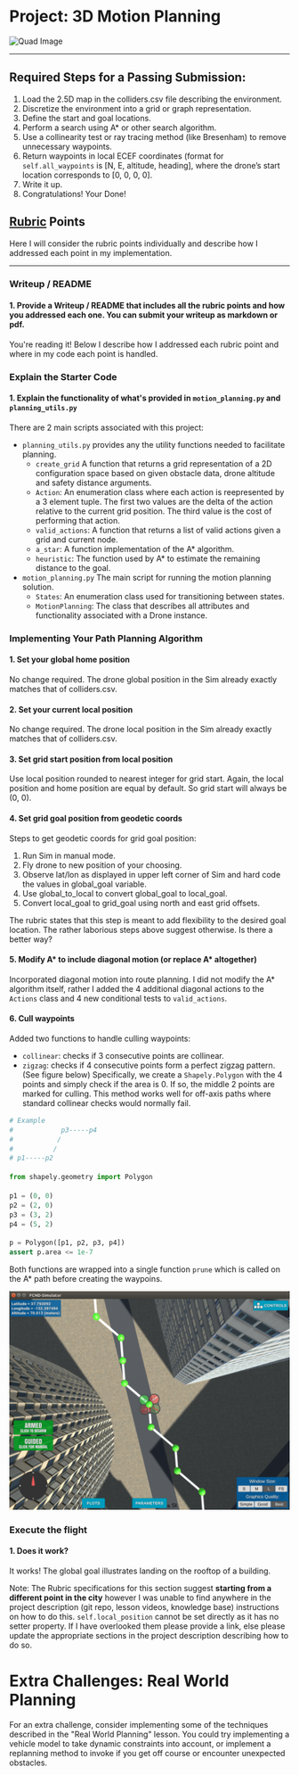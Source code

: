 # Project: 3D Motion Planning
![Quad Image](./misc/enroute.png)

---


## Required Steps for a Passing Submission:
1. Load the 2.5D map in the colliders.csv file describing the environment.
2. Discretize the environment into a grid or graph representation.
3. Define the start and goal locations.
4. Perform a search using A* or other search algorithm.
5. Use a collinearity test or ray tracing method (like Bresenham) to remove unnecessary waypoints.
6. Return waypoints in local ECEF coordinates (format for `self.all_waypoints` is [N, E, altitude, heading], where the drone’s start location corresponds to [0, 0, 0, 0].
7. Write it up.
8. Congratulations!  Your Done!

## [Rubric](https://review.udacity.com/#!/rubrics/1534/view) Points
Here I will consider the rubric points individually and describe how I addressed each point in my implementation.  

---
### Writeup / README

#### 1. Provide a Writeup / README that includes all the rubric points and how you addressed each one.  You can submit your writeup as markdown or pdf.  

You're reading it! Below I describe how I addressed each rubric point and where in my code each point is handled.

### Explain the Starter Code

#### 1. Explain the functionality of what's provided in `motion_planning.py` and `planning_utils.py`

There are 2 main scripts associated with this project:
 * `planning_utils.py` provides any the utility functions needed to facilitate planning.
   * `create_grid` A function that returns a grid representation of a 2D configuration space based on given obstacle data, drone altitude and safety distance arguments.
   * `Action`: An enumeration class where each action is reepresented by a 3 element tuple. The first two values are the delta of the action relative to the current grid position.  The third value is the cost of performing that action.
   * `valid_actions`: A function that returns a list of valid actions given a grid and current node.
   * `a_star`: A function implementation of the A* algorithm.
   * `heuristic`: The function used by A* to estimate the remaining distance to the goal. 
 * `motion_planning.py` The main script for running the motion planning solution.
   * `States`: An enumeration class used for transitioning between states.
   * `MotionPlanning`: The class that describes all attributes and functionality associated with a Drone instance.

### Implementing Your Path Planning Algorithm

#### 1. Set your global home position

No change required.
The drone global position in the Sim already exactly matches that of colliders.csv. 

#### 2. Set your current local position
No change required.
The drone local position in the Sim already exactly matches that of colliders.csv. 

#### 3. Set grid start position from local position
Use local position rounded to nearest integer for grid start.
Again, the local position and home position are equal by default. So grid start will always be (0, 0).

#### 4. Set grid goal position from geodetic coords
Steps to get geodetic coords for grid goal position:
 1. Run Sim in manual mode.
 2. Fly drone to new position of your choosing.
 3. Observe lat/lon as displayed in upper left corner of Sim and hard code the values in global_goal variable.
 4. Use global_to_local to convert global_goal to local_goal.
 5. Convert local_goal to grid_goal using north and east grid offsets.
 
The rubric states that this step is meant to add flexibility to the desired goal location.
The rather laborious steps above suggest otherwise.  Is there a better way?

#### 5. Modify A* to include diagonal motion (or replace A* altogether)
Incorporated diagonal motion into route planning.  I did not modify the A* algorithm itself, rather I added the 4 additional diagonal actions to the `Actions` class and 4 new conditional tests to `valid_actions`.

#### 6. Cull waypoints 
Added two functions to handle culling waypoints:
 * `collinear`: checks if 3 consecutive points are collinear.
 * `zigzag`: checks if 4 consecutive points form a perfect zigzag pattern. (See figure below) Specifically, we create a `Shapely.Polygon` with the 4 points and simply check if the area is 0.  If so, the middle 2 points are marked for culling.  This method works well for off-axis paths where standard collinear checks would normally fail.

```python
# Example
#            p3-----p4
#           /
#          /
# p1-----p2

from shapely.geometry import Polygon

p1 = (0, 0)
p2 = (2, 0)
p3 = (3, 2)
p4 = (5, 2)

p = Polygon([p1, p2, p3, p4])
assert p.area <= 1e-7
```

Both functions are wrapped into a single function `prune` which is called on the A* path before creating the waypoins.

![ZigZag](./misc/zigzag2.png)

### Execute the flight
#### 1. Does it work?
It works! The global goal illustrates landing on the rooftop of a building.  

Note: The Rubric specifications for this section suggest **starting from a different point in the city** however I was unable to find anywhere in the project description (git repo, lesson videos, knowledge base) instructions on how to do this.  `self.local_position` cannot be set directly as it has no setter property.  If I have overlooked them please provide a link, else please update the appropriate sections in the project description describing how to do so.    
# Extra Challenges: Real World Planning

For an extra challenge, consider implementing some of the techniques described in the "Real World Planning" lesson. You could try implementing a vehicle model to take dynamic constraints into account, or implement a replanning method to invoke if you get off course or encounter unexpected obstacles.


